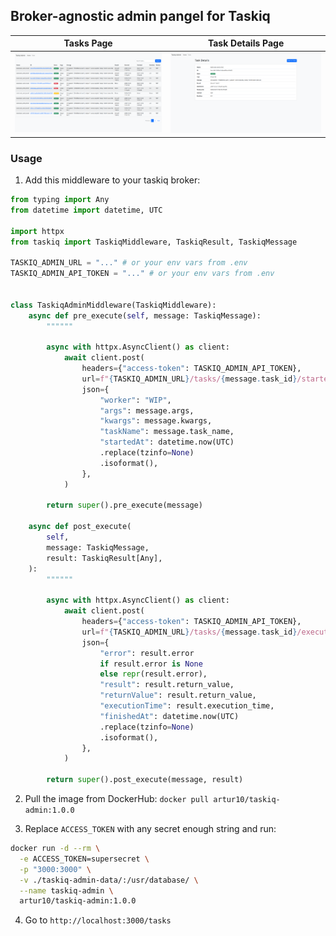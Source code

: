 ## Broker-agnostic admin pangel for Taskiq

Tasks Page | Task Details Page
:-------------------------:|:-------------------------:
![Alt text](./docs/images/preview1.png) | ![Alt text](./docs/images/preview2.png)

### Usage

1) Add this middleware to your taskiq broker:

```python
from typing import Any
from datetime import datetime, UTC

import httpx
from taskiq import TaskiqMiddleware, TaskiqResult, TaskiqMessage

TASKIQ_ADMIN_URL = "..." # or your env vars from .env
TASKIQ_ADMIN_API_TOKEN = "..." # or your env vars from .env


class TaskiqAdminMiddleware(TaskiqMiddleware):
    async def pre_execute(self, message: TaskiqMessage):
        """"""

        async with httpx.AsyncClient() as client:
            await client.post(
                headers={"access-token": TASKIQ_ADMIN_API_TOKEN},
                url=f"{TASKIQ_ADMIN_URL}/tasks/{message.task_id}/started",
                json={
                    "worker": "WIP",
                    "args": message.args,
                    "kwargs": message.kwargs,
                    "taskName": message.task_name,
                    "startedAt": datetime.now(UTC)
                    .replace(tzinfo=None)
                    .isoformat(),
                },
            )

        return super().pre_execute(message)

    async def post_execute(
        self,
        message: TaskiqMessage,
        result: TaskiqResult[Any],
    ):
        """"""

        async with httpx.AsyncClient() as client:
            await client.post(
                headers={"access-token": TASKIQ_ADMIN_API_TOKEN},
                url=f"{TASKIQ_ADMIN_URL}/tasks/{message.task_id}/executed",
                json={
                    "error": result.error
                    if result.error is None
                    else repr(result.error),
                    "result": result.return_value,
                    "returnValue": result.return_value,
                    "executionTime": result.execution_time,
                    "finishedAt": datetime.now(UTC)
                    .replace(tzinfo=None)
                    .isoformat(),
                },
            )

        return super().post_execute(message, result)
```

2) Pull the image from DockerHub: `docker pull artur10/taskiq-admin:1.0.0`

3) Replace `ACCESS_TOKEN` with any secret enough string and run:
```bash
docker run -d --rm \
  -e ACCESS_TOKEN=supersecret \
  -p "3000:3000" \
  -v ./taskiq-admin-data/:/usr/database/ \
  --name taskiq-admin \
  artur10/taskiq-admin:1.0.0
```

4) Go to `http://localhost:3000/tasks`